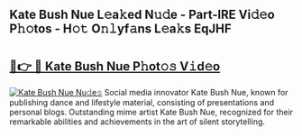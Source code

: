## Kate Bush Nue L𝚎a𝚔ed N𝚞𝚍e - Part-lRE Vi𝚍𝚎o P𝚑𝚘tos - H𝚘𝚝 O𝚗𝚕yf𝚊ns L𝚎a𝚔s EqJHF

# <h2><a href="http://kf0xgq.oniu.top/?m=Kate+Bush+Nue">🔗👉 🔴 Kate Bush Nue P𝚑ot𝚘𝚜 V𝚒d𝚎o</a></h2>

[![Kate Bush Nue Nu𝚍e𝚜](https://i.imgur.com/0qMVB7G.gif)](http://kf0xgq.oniu.top/?m=Kate+Bush+Nue)
Social media innovator Kate Bush Nue, known for publishing dance and lifestyle material, consisting of presentations and personal blogs. Outstanding mime artist Kate Bush Nue, recognized for their remarkable abilities and achievements in the art of silent storytelling.  
